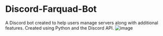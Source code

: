 # Discord-Farquad-Bot
A Discord bot created to help users manage servers along with additional features. Created using Python and the Discord API.
![image](https://user-images.githubusercontent.com/84817133/192117580-63c8aa88-4654-4732-945a-ae7edb6b21ed.png)
